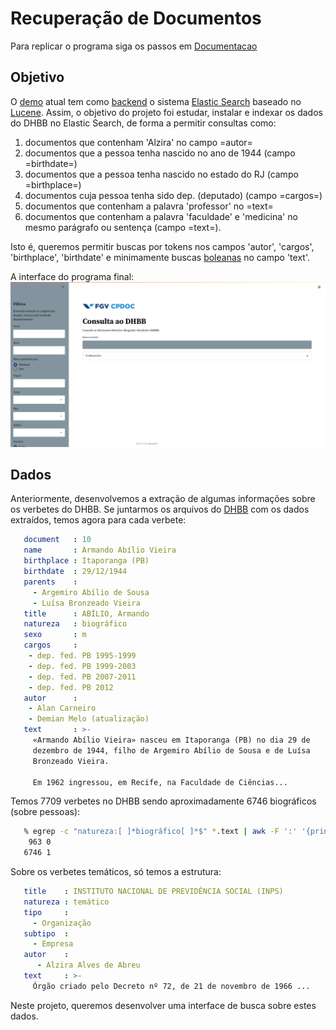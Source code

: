 
# Recuperação de Documentos

Para replicar o programa siga os passos em [Documentacao](https://github.com/liviameinhardt/Document-Search/blob/5a484ec81377bb0a51219870a15b352e2f039249/Documentacao.md)

## Objetivo

  O [demo](http://dhbb.mybluemix.net/dhbb/home) atual tem como [backend](https://en.wikipedia.org/wiki/Frontend_and_backend) o sistema [Elastic Search](http://elastic.co) baseado no
  [Lucene](https://lucene.apache.org).  Assim, o objetivo do projeto foi estudar, instalar e
  indexar os dados do DHBB no Elastic Search, de forma a permitir consultas como:

  1. documentos que contenham 'Alzira' no campo =autor=
  2. documentos que a pessoa tenha nascido no ano de 1944 (campo
     =birthdate=)
  3. documentos que a pessoa tenha nascido no estado do RJ (campo
     =birthplace=)
  4. documentos cuja pessoa tenha sido dep. (deputado) (campo
     =cargos=)
  5. documentos que contenham a palavra 'professor' no =text=
  6. documentos que contenham a palavra 'faculdade' e 'medicina' no
     mesmo parágrafo ou sentença (campo =text=).

  Isto é, queremos permitir buscas por tokens nos campos 'autor',
  'cargos', 'birthplace', 'birthdate' e minimamente buscas [boleanas](https://nlp.stanford.edu/IR-book/pdf/01bool.pdf) no
  campo 'text'.

  A interface do programa final:
![pagina inicial](img/paginainicial.png)


##  Dados

Anteriormente, desenvolvemos a extração de algumas informações  sobre os verbetes do DHBB. Se juntarmos os arquivos do [DHBB](http://github.com/cpdoc/dhbb) com os dados extraídos, temos agora para cada verbete:

 ``` yaml
    document   : 10
    name       : Armando Abílio Vieira
    birthplace : Itaporanga (PB)
    birthdate  : 29/12/1944
    parents    :
      - Argemiro Abílio de Sousa
      - Luísa Bronzeado Vieira
    title      : ABÍLIO, Armando
    natureza   : biográfico
    sexo       : m
    cargos     :
     - dep. fed. PB 1995-1999
     - dep. fed. PB 1999-2003
     - dep. fed. PB 2007-2011
     - dep. fed. PB 2012
    autor      :
     - Alan Carneiro
     - Demian Melo (atualização)
    text       : >-
      «Armando Abílio Vieira» nasceu em Itaporanga (PB) no dia 29 de
      dezembro de 1944, filho de Argemiro Abílio de Sousa e de Luísa
      Bronzeado Vieira.

      Em 1962 ingressou, em Recife, na Faculdade de Ciências...
```

  Temos 7709 verbetes no DHBB sendo aproximadamente 6746 biográficos
  (sobre pessoas):

 ``` bash
    % egrep -c "natureza:[ ]*biográfico[ ]*$" *.text | awk -F ':' '{print $2}' | sort | uniq -c
     963 0
    6746 1
```

  Sobre os verbetes temáticos, só temos a estrutura:

 ```yaml
    title    : INSTITUTO NACIONAL DE PREVIDÊNCIA SOCIAL (INPS)
    natureza : temático
    tipo     :
      - Organização
    subtipo  :
      - Empresa
    autor    :
       - Alzira Alves de Abreu
    text     : >-
      Órgão criado pelo Decreto nº 72, de 21 de novembro de 1966 ...
```

  Neste projeto, queremos desenvolver uma interface de busca sobre
  estes dados.



